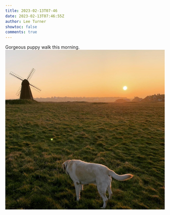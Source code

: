 ```yaml
---
title: 2023-02-13T07-46
date: 2023-02-13T07:46:55Z
author: Lee Turner
showtoc: false
comments: true
---
```


Gorgeous puppy walk this morning. ![](/img/x//1625038798571683843-Fo1MK9LWYAI2m_h.jpg)

